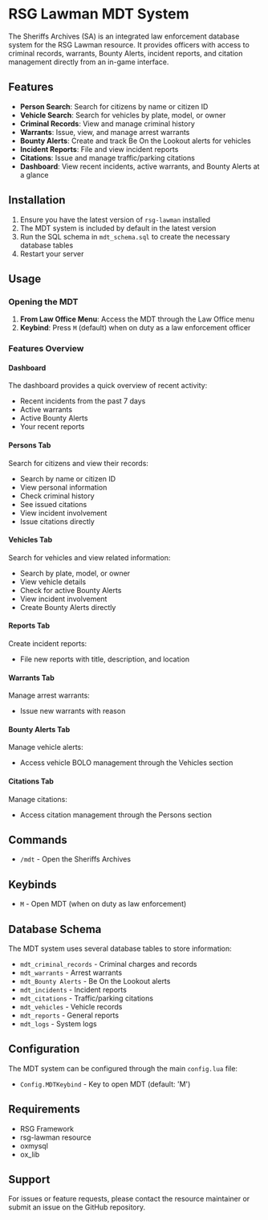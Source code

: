 # RSG Lawman MDT System

The Sheriffs Archives (SA) is an integrated law enforcement database system for the RSG Lawman resource. It provides officers with access to criminal records, warrants, Bounty Alerts, incident reports, and citation management directly from an in-game interface.

## Features

- **Person Search**: Search for citizens by name or citizen ID
- **Vehicle Search**: Search for vehicles by plate, model, or owner
- **Criminal Records**: View and manage criminal history
- **Warrants**: Issue, view, and manage arrest warrants
- **Bounty Alerts**: Create and track Be On the Lookout alerts for vehicles
- **Incident Reports**: File and view incident reports
- **Citations**: Issue and manage traffic/parking citations
- **Dashboard**: View recent incidents, active warrants, and Bounty Alerts at a glance

## Installation

1. Ensure you have the latest version of `rsg-lawman` installed
2. The MDT system is included by default in the latest version
3. Run the SQL schema in `mdt_schema.sql` to create the necessary database tables
4. Restart your server

## Usage

### Opening the MDT

1. **From Law Office Menu**: Access the MDT through the Law Office menu
2. **Keybind**: Press `M` (default) when on duty as a law enforcement officer

### Features Overview

#### Dashboard
The dashboard provides a quick overview of recent activity:
- Recent incidents from the past 7 days
- Active warrants
- Active Bounty Alerts
- Your recent reports

#### Persons Tab
Search for citizens and view their records:
- Search by name or citizen ID
- View personal information
- Check criminal history
- See issued citations
- View incident involvement
- Issue citations directly

#### Vehicles Tab
Search for vehicles and view related information:
- Search by plate, model, or owner
- View vehicle details
- Check for active Bounty Alerts
- View incident involvement
- Create Bounty Alerts directly

#### Reports Tab
Create incident reports:
- File new reports with title, description, and location

#### Warrants Tab
Manage arrest warrants:
- Issue new warrants with reason

#### Bounty Alerts Tab
Manage vehicle alerts:
- Access vehicle BOLO management through the Vehicles section

#### Citations Tab
Manage citations:
- Access citation management through the Persons section

## Commands

- `/mdt` - Open the Sheriffs Archives

## Keybinds

- `M` - Open MDT (when on duty as law enforcement)

## Database Schema

The MDT system uses several database tables to store information:
- `mdt_criminal_records` - Criminal charges and records
- `mdt_warrants` - Arrest warrants
- `mdt_Bounty Alerts` - Be On the Lookout alerts
- `mdt_incidents` - Incident reports
- `mdt_citations` - Traffic/parking citations
- `mdt_vehicles` - Vehicle records
- `mdt_reports` - General reports
- `mdt_logs` - System logs

## Configuration

The MDT system can be configured through the main `config.lua` file:
- `Config.MDTKeybind` - Key to open MDT (default: 'M')

## Requirements

- RSG Framework
- rsg-lawman resource
- oxmysql
- ox_lib

## Support

For issues or feature requests, please contact the resource maintainer or submit an issue on the GitHub repository.